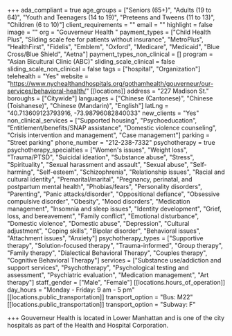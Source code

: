 +++
ada_compliant = true
age_groups = ["Seniors (65+)", "Adults (19 to 64)", "Youth and Teenagers (14 to 19)", "Preteens and Tweens (11 to 13)", "Children (6 to 10)"]
client_requirements = ""
email = ""
highlight = false
image = ""
org = "Gouverneur Health "
payment_types = ["Child Health Plus", "Sliding scale fee for patients without insurance", "MetroPlus", "HealthFirst", "Fidelis", "Emblem", "Oxford", "Medicare", "Medicaid", "Blue Cross/Blue Shield", "Aetna"]
payment_types_non_clinical = []
program = "Asian Bicultural Clinic (ABC)"
sliding_scale_clinical = false
sliding_scale_non_clinical = false
tags = ["hospital", "Organization"]
telehealth = "Yes"
website = "https://www.nychealthandhospitals.org/gothamhealth/gouverneur/our-services/behavioral-health/"
[[locations]]
address = "227 Madison St."
boroughs = ["Citywide"]
languages = ["Chinese (Cantonese)", "Chinese (Toishanese)", "Chinese (Mandarin)", "English"]
latLng = "40.713609123793916, -73.98796082840033"
new_clients = "Yes"
non_clinical_services = ["Supported housing", "Psychoeducation", "Entitlement/benefits/SNAP assistance", "Domestic violence counseling", "Crisis intervention and management", "Case management"]
parking = "Street parking"
phone_number = "212-238-7332"
psychotherapy = true
psychotherapy_specialties = ["Women's issues", "Weight loss", "Trauma/PTSD", "Suicidal ideation", "Substance abuse", "Stress", "Spirituality", "Sexual harassment and assault", "Sexual abuse", "Self-harming", "Self-esteem", "Schizophrenia", "Relationship issues", "Racial and cultural identity", "Premarital/marital", "Pregnancy, perinatal, and postpartum mental health", "Phobias/fears", "Personality disorders", "Parenting", "Panic attacks/disorder", "Oppositional defiance", "Obsessive compulsive disorder", "Obesity", "Mood disorders", "Medication management", "Insomnia and sleep issues", "Identity development", "Grief, loss, and bereavement", "Family conflict", "Emotional disturbance", "Domestic violence", "Domestic abuse", "Depression", "Cultural adjustment", "Coping skills", "Bipolar disorder", "Behavioral issues", "Attachment issues", "Anxiety"]
psychotherapy_types = ["Supportive therapy", "Solution-focused therapy", "Trauma-informed", "Group therapy", "Family therapy", "Dialectical Behavioral Therapy", "Couples therapy", "Cognitive Behavioral Therapy"]
services = ["Substance use/addiction and support services", "Psychotherapy", "Psychological testing and assessment", "Psychiatric evaluation", "Medication management", "Art therapy"]
staff_gender = ["Male", "Female"]
[[locations.hours_of_operation]]
day_hours = "Monday - Friday: 9 am - 5 pm"
[[locations.public_transportation]]
transport_option = "Bus: M22"
[[locations.public_transportation]]
transport_option = "Subway: F"

+++
Gouverneur Health is located in Lower Manhattan and is one of the city hospitals as part of the Health and Hospital Corporation.